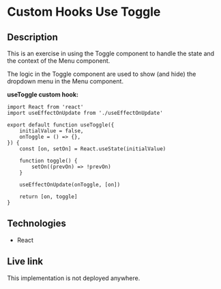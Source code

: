 # Custom Hooks Use Toggle

## Description
This is an exercise in using the Toggle component to handle the state and the context of the Menu component.

The logic in the Toggle component are used to show (and hide) the dropdown menu in the Menu component.

**useToggle custom hook:**
```
import React from 'react'
import useEffectOnUpdate from './useEffectOnUpdate'

export default function useToggle({
	initialValue = false,
	onToggle = () => {},
}) {
	const [on, setOn] = React.useState(initialValue)

	function toggle() {
		setOn((prevOn) => !prevOn)
	}

	useEffectOnUpdate(onToggle, [on])

	return [on, toggle]
}
```
  
## Technologies
- React

## Live link
This implementation is not deployed anywhere. 

